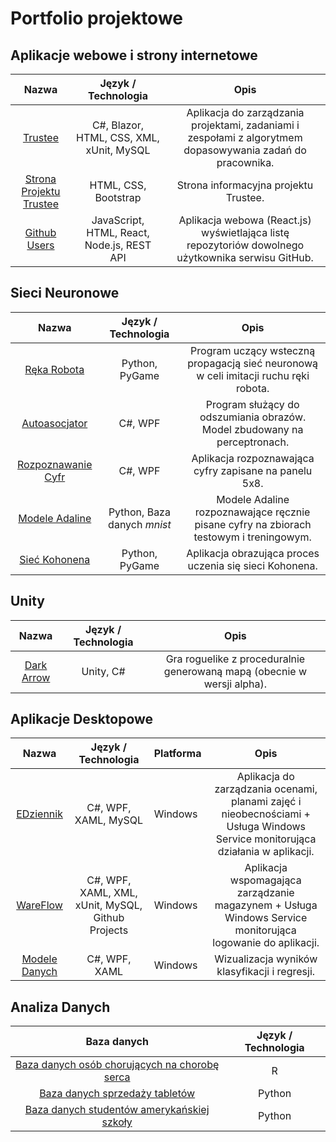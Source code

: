 # Portfolio projektowe

## Aplikacje webowe i strony internetowe

|        **Nazwa**        | **Język / Technologia** |                                                  **Opis**                                                  |
|:-----------------------:|:-----------------------:|:----------------------------------------------------------------------------------------------------------:|
| [Trustee](https://github.com/martacichy/trustee)                      | C#, Blazor, HTML, CSS, XML, xUnit, MySQL   | Aplikacja do zarządzania projektami, zadaniami i zespołami z algorytmem dopasowywania zadań do pracownika. |
| [Strona Projektu Trustee](https://github.com/DarkArbiterr/TrusteeWWW) | HTML, CSS, Bootstrap    | Strona informacyjna projektu Trustee.
| [Github Users](https://github.com/DarkArbiterr/GithubUsers) | JavaScript, HTML, React, Node.js, REST API    | Aplikacja webowa (React.js) wyświetlająca listę repozytoriów dowolnego użytkownika serwisu GitHub. |

## Sieci Neuronowe

|      **Nazwa**     | **Język / Technologia** |                                        **Opis**                                        |
|:------------------:|:-----------------------:|:--------------------------------------------------------------------------------------:|
| [Ręka Robota](https://github.com/DarkArbiterr/RobotHand)        | Python, PyGame          | Program uczący wsteczną propagacją sieć neuronową w celi imitacji ruchu ręki robota.   |
| [Autoasocjator](https://github.com/DarkArbiterr/Autoasocjator)      | C#, WPF                 | Program służący do odszumiania obrazów. Model zbudowany na perceptronach.              |
| [Rozpoznawanie Cyfr](https://github.com/DarkArbiterr/Rozpoznawanie-Cyfr) | C#, WPF                 | Aplikacja rozpoznawająca cyfry zapisane na panelu 5x8.                                 |
| [Modele Adaline](https://github.com/DarkArbiterr/Adaline)     | Python, Baza danych *mnist*                  | Modele Adaline rozpoznawające ręcznie pisane cyfry na zbiorach testowym i treningowym. |
| [Sieć Kohonena](https://github.com/DarkArbiterr/Siec-Kohonena)      | Python, PyGame          | Aplikacja obrazująca proces uczenia się sieci Kohonena.                                |

## Unity

|  **Nazwa** | **Język / Technologia** |                                 **Opis**                                |
|:----------:|:-----------------------:|:-----------------------------------------------------------------------:|
| [Dark Arrow](https://github.com/DarkArbiterr/Roguelike-Game) | Unity, C#               | Gra roguelike z proceduralnie generowaną mapą (obecnie w wersji alpha). |

## Aplikacje Desktopowe

|   **Nazwa**   |              **Język / Technologia**              | **Platforma** |                                                            **Opis**                                                            |
|:-------------:|:-------------------------------------------------:|---------------|:------------------------------------------------------------------------------------------------------------------------------:|
| [EDziennik](https://github.com/DarkArbiterr/EDziennik)     | C#, WPF, XAML, MySQL                              | Windows       | Aplikacja do zarządzania ocenami, planami zajęć i nieobecnościami + Usługa Windows Service monitorująca działania w aplikacji. |
| [WareFlow](https://github.com/DarkArbiterr/WareFlow)      | C#, WPF, XAML, XML, xUnit, MySQL, Github Projects | Windows       | Aplikacja wspomagająca zarządzanie magazynem + Usługa Windows Service monitorująca logowanie do aplikacji.                     |
| [Modele Danych](https://github.com/DarkArbiterr/ModeleDanych) | C#, WPF, XAML                                     | Windows       | Wizualizacja wyników klasyfikacji i regresji.                                                                                  |

## Analiza Danych

|                **Baza danych**                | **Język / Technologia** |
|:---------------------------------------------:|:-----------------------:|
| [Baza danych osób chorujących na chorobę serca](https://github.com/DarkArbiterr/AnalizaDanychChorobySerca) | R                       |
| [Baza danych sprzedaży tabletów](https://github.com/DarkArbiterr/AnalizaDanychTablety)                | Python                  |
| [Baza danych studentów amerykańskiej szkoły](https://github.com/DarkArbiterr/AnalizaDanychStudents)    | Python                  |

